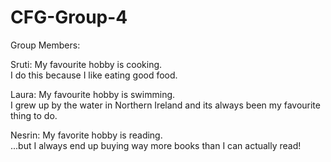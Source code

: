 # CFG-Group-4

Group Members:

Sruti:
My favourite hobby is cooking. <br>
I do this because I like eating good food. 

Laura: 
My favourite hobby is swimming. <br>
I grew up by the water in Northern Ireland and its always been my favourite thing to do.

Nesrin:
My favorite hobby is reading. <br>
...but I always end up buying way more books than I can actually read!

